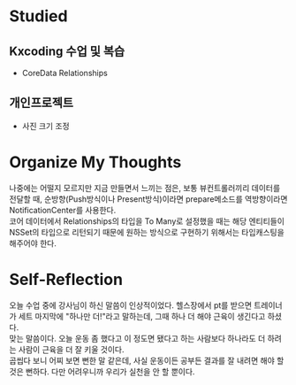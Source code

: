 # Studied

## Kxcoding 수업 및 복습
- CoreData Relationships

## 개인프로젝트
- 사진 크기 조정

# Organize My Thoughts
나중에는 어떨지 모르지만 지금 만들면서 느끼는 점은, 보통 뷰컨트롤러끼리 데이터를 전달할 때, 순방향(Push방식이나 Present방식)이라면 prepare메소드를 역방향이라면 NotificationCenter를 사용한다.  
코어 데이터에서 Relationships의 타입을 To Many로 설정했을 때는 해당 엔티티들이 NSSet의 타입으로 리턴되기 때문에 원하는 방식으로 구현하기 위해서는 타입캐스팅을 해주어야 한다.

# Self-Reflection
오늘 수업 중에 강사님이 하신 말씀이 인상적이었다. 헬스장에서 pt를 받으면 트레이너가 세트 마지막에 "하나만 더!"라고 말하는데, 그때 하나 더 해야 근육이 생긴다고 하셨다.  
맞는 말씀이다. 오늘 운동 좀 했다고 이 정도면 됐다고 하는 사람보다 하나라도 더 하려는 사람이 근육을 더 잘 키울 것이다.  
곱씹다 보니 어찌 보면 뻔한 말 같은데, 사실 운동이든 공부든 결과를 잘 내려면 해야 할 것은 뻔하다. 다만 어려우니까 우리가 실천을 안 할 뿐이다.
